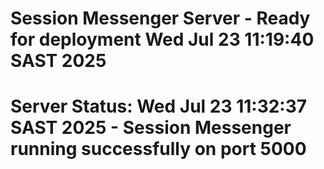 # Session Messenger Server - Ready for deployment Wed Jul 23 11:19:40 SAST 2025
# Server Status: Wed Jul 23 11:32:37 SAST 2025 - Session Messenger running successfully on port 5000
